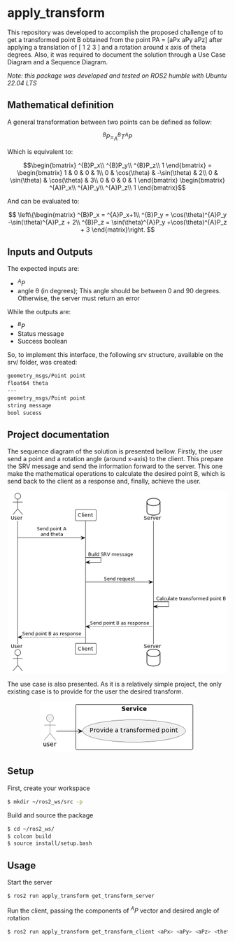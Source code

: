 # apply_transform
This repository was developed to accomplish the proposed challenge of to get a transformed point B obtained from the point PA = [aPx aPy aPz] after applying a translation of [ 1 2 3 ] and a rotation around x axis of theta degrees. Also, it was required to document the solution through a Use Case Diagram and a Sequence Diagram.

*Note: this package was developed and tested on ROS2 humble with Ubuntu 22.04 LTS*

## Mathematical definition
A general transformation between two points can be defined as follow:

$$^{B}P=^{B}_AT^{A}P$$

Which is equivalent to:

```math
\begin{bmatrix}
^{B}P_x\\ 
^{B}P_y\\ 
^{B}P_z\\
1
\end{bmatrix}
=
\begin{bmatrix}
1 & 0 & 0 & 1\\ 
0 & \cos(\theta) & -\sin(\theta) & 2\\ 
0 & \sin(\theta) & \cos(\theta) & 3\\ 
0 & 0 & 0 & 1
\end{bmatrix}
\begin{bmatrix}
^{A}P_x\\ 
^{A}P_y\\ 
^{A}P_z\\
1
\end{bmatrix}
```

And can be evaluated to:

$$ 
\left\{\begin{matrix}
^{B}P_x = ^{A}P_x+1\\ 
^{B}P_y = \cos(\theta)^{A}P_y -\sin(\theta)^{A}P_z + 2\\ 
^{B}P_z = \sin(\theta)^{A}P_y +\cos(\theta)^{A}P_z + 3
\end{matrix}\right.
$$

## Inputs and Outputs
The expected inputs are:
- $^{A}P$
- angle θ (in degrees); This angle should be between 0 and 90 degrees.
Otherwise, the server must return an error

While the outputs are:
- $^{B}P$
- Status message
- Success boolean

So, to implement this interface, the following srv structure, available on the srv/ folder, was created:
```bash
geometry_msgs/Point point
float64 theta
---
geometry_msgs/Point point
string message
bool sucess
``` 
## Project documentation
The sequence diagram of the solution is presented bellow. Firstly, the user send a point and a rotation angle (around x-axis) to the client. This prepare the SRV message and send the information forward to the server. This one make the mathematical operations to calculate the desired point B, which is send back to the client as a response and, finally, achieve the user.

<div align="center">
  <img src="resources/images/sequence-diagram.png" alt="sequence diagram">
</div>

The use case is also presented. As it is a relatively simple project, the only existing case is to provide for the user the desired transform.

<div align="center">
  <img src="resources/images/use-case.png" alt="use case diagram">
</div>

## Setup
First, create your workspace
```bash
$ mkdir ~/ros2_ws/src -p
``` 

Build and source the package
```bash
$ cd ~/ros2_ws/
$ colcon build
$ source install/setup.bash
``` 

## Usage
Start the server
```bash
$ ros2 run apply_transform get_transform_server
``` 

Run the client, passing the components of $^{A}P$ vector and desired angle of rotation
```bash
$ ros2 run apply_transform get_transform_client <aPx> <aPy> <aPz> <theta>
``` 
